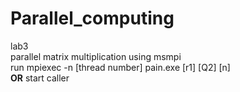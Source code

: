 # Parallel_computing
lab3\
parallel matrix multiplication using msmpi\
run mpiexec -n [thread number] pain.exe [r1] [Q2] [n] \
__OR__ start caller
